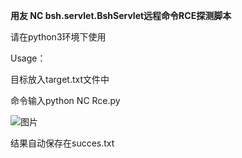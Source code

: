 **用友 NC bsh.servlet.BshServlet远程命令RCE探测脚本**

请在python3环境下使用

Usage： 

目标放入target.txt文件中

命令输入python NC Rce.py

![图片](https://user-images.githubusercontent.com/83112602/217750485-87d34e35-3df9-4744-bd13-b534c021c800.png)


结果自动保存在succes.txt
